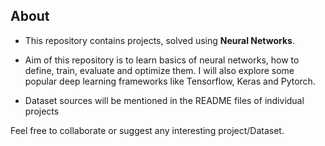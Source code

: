 ## About

* This repository contains projects, solved using **Neural Networks**. 

* Aim of this repository is to learn basics of neural networks, how to define, train, evaluate and optimize them. I will also explore some popular deep learning frameworks like Tensorflow, Keras and Pytorch.

* Dataset sources will be mentioned in the README files of individual projects

Feel free to collaborate or suggest any interesting project/Dataset.



